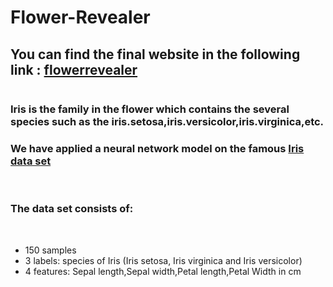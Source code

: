 # Flower-Revealer
<h2>You can find the final website in the following link : <a href ="http://flowerrevealer.pythonanywhere.com/">flowerrevealer</a></h2>
<img src= "https://raw.githubusercontent.com/ghaliBenji98//Flower-Revealer/master/static/images/Capture.PNG" alt="" height="x2">
<h3>Iris is the family in the flower which contains the several species such as the iris.setosa,iris.versicolor,iris.virginica,etc.</h3>
<h3>We have applied a neural network model on the famous <a href = 'https://raw.githubusercontent.com/ghaliBenji98/Flower-Revealer/master/iris.data'>Iris data set</a></h3><br>
<h3>The data set consists of:</h3><br>
<ul>
  <li>150 samples</li>
  <li>3 labels: species of Iris (Iris setosa, Iris virginica and Iris versicolor)</li>
  <li>4 features: Sepal length,Sepal width,Petal length,Petal Width in cm</li>
</ul>

